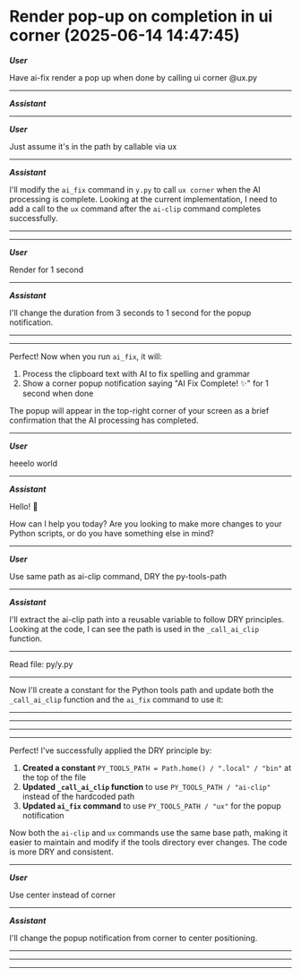 <!-- Generated by SpecStory -->

# Render pop-up on completion in ui corner (2025-06-14 14:47:45)

_**User**_

Have ai-fix render a pop up when done by calling ui corner @ux.py 

---

_**Assistant**_



---

_**User**_

Just assume it's in the path by callable via ux

---

_**Assistant**_

I'll modify the `ai_fix` command in `y.py` to call `ux corner` when the AI processing is complete. Looking at the current implementation, I need to add a call to the `ux` command after the `ai-clip` command completes successfully.

---



---

_**User**_

Render for 1 second 

---

_**Assistant**_

I'll change the duration from 3 seconds to 1 second for the popup notification.

---



---

Perfect! Now when you run `ai_fix`, it will:

1. Process the clipboard text with AI to fix spelling and grammar
2. Show a corner popup notification saying "AI Fix Complete! ✨" for 1 second when done

The popup will appear in the top-right corner of your screen as a brief confirmation that the AI processing has completed.

---

_**User**_

heeelo world

---

_**Assistant**_

Hello! 👋 

How can I help you today? Are you looking to make more changes to your Python scripts, or do you have something else in mind?

---

_**User**_

Use same path as ai-clip command, DRY the py-tools-path

---

_**Assistant**_

I'll extract the ai-clip path into a reusable variable to follow DRY principles. Looking at the code, I can see the path is used in the `_call_ai_clip` function.

---

Read file: py/y.py

---

Now I'll create a constant for the Python tools path and update both the `_call_ai_clip` function and the `ai_fix` command to use it:

---



---



---



---

Perfect! I've successfully applied the DRY principle by:

1. **Created a constant** `PY_TOOLS_PATH = Path.home() / ".local" / "bin"` at the top of the file
2. **Updated `_call_ai_clip` function** to use `PY_TOOLS_PATH / "ai-clip"` instead of the hardcoded path
3. **Updated `ai_fix` command** to use `PY_TOOLS_PATH / "ux"` for the popup notification

Now both the `ai-clip` and `ux` commands use the same base path, making it easier to maintain and modify if the tools directory ever changes. The code is more DRY and consistent.

---

_**User**_

Use center instead of corner

---

_**Assistant**_

I'll change the popup notification from corner to center positioning.

---



---



---

